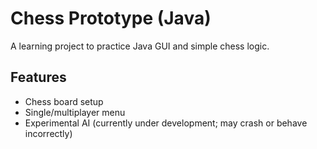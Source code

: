 # Chess Prototype (Java)

A learning project to practice Java GUI and simple chess logic.

## Features
- Chess board setup
- Single/multiplayer menu
- Experimental AI (currently under development; may crash or behave incorrectly)